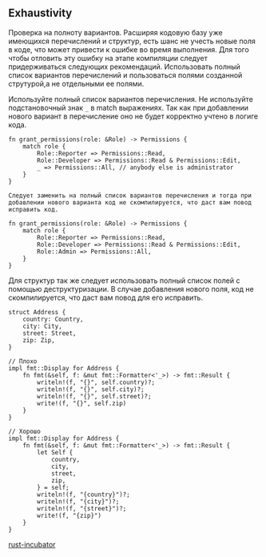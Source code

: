 ## Exhaustivity

Проверка на полноту вариантов.
Расширяя кодовую базу уже имеющихся перечислений и структур, есть шанс не учесть новые поля в коде, что может привести к ошибке во время выполнения. Для того чтобы отловить эту ошибку на этапе компиляции следует придерживаться следующих рекомендаций. Использовать полный список вариантов перечислений и пользоваться полями созданной струтурой,а не отдельными ее полями.

Используйте полный список вариантов перечисления.
Не используйте подстановочный знак `_` в match выражениях. Так как при добавлении нового вариант в перечисление оно не будет корректно учтено в логиге кода.

```
fn grant_permissions(role: &Role) -> Permissions {
    match role {
        Role::Reporter => Permissions::Read,
        Role::Developer => Permissions::Read & Permissions::Edit,
        _ => Permissions::All, // anybody else is administrator 
    }
}

Следует заменить на полный список вариантов перечисления и тогда при добавлении нового варианта код не скомпилируется, что даст вам повод исправить код.

fn grant_permissions(role: &Role) -> Permissions {
    match role {
        Role::Reporter => Permissions::Read,
        Role::Developer => Permissions::Read & Permissions::Edit,
        Role::Admin => Permissions::All, 
    }
}
```

Для структур так же следует использовать полный список полей с помощью деструктуризации.
В случае добавления нового поля, код не скомпилируется, что даст вам повод для его исправить.

```
struct Address {
    country: Country,
    city: City,
    street: Street,
    zip: Zip,
}

// Плохо
impl fmt::Display for Address {
    fn fmt(&self, f: &mut fmt::Formatter<'_>) -> fmt::Result {
        writeln!(f, "{}", self.country)?;
        writeln!(f, "{}", self.city)?;
        writeln!(f, "{}", self.street)?;
        write!(f, "{}", self.zip)
    }
}

// Хорошо
impl fmt::Display for Address {
    fn fmt(&self, f: &mut fmt::Formatter<'_>) -> fmt::Result {
        let Self {
            country,
            city,
            street,
            zip,
        } = self;
        writeln!(f, "{country}")?;
        writeln!(f, "{city}")?;
        writeln!(f, "{street}")?;
        write!(f, "{zip}")
    }
}
```

[rust-incubator](https://github.com/instrumentisto/rust-incubator/tree/main/2_idioms/2_5_exhaustivity)
